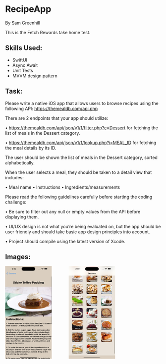 # RecipeApp

By Sam Greenhill

This is the Fetch Rewards take home test. 

## Skills Used: 
* SwiftUI
* Async Await
* Unit Tests
* MVVM design pattern


## Task: 

Please write a native iOS app that allows users to browse recipes using the
following API: https://themealdb.com/api.php

There are 2 endpoints that your app should utilize:

• https://themealdb.com/api/json/v1/1/filter.php?c=Dessert for fetching the list of meals in the Dessert category.

• https://themealdb.com/api/json/v1/1/lookup.php?i=MEAL_ID for fetching the meal details by its ID.


The user should be shown the list of meals in the Dessert category, sorted
alphabetically.

When the user selects a meal, they should be taken to a detail view that
includes:

• Meal name
• Instructions
• Ingredients/measurements

Please read the following guidelines carefully before starting the coding
challenge:

• Be sure to filter out any null or empty values from the API before displaying
them.

• UI/UX design is not what you’re being evaluated on, but the app should be
user friendly and should take basic app design principles into account.

• Project should compile using the latest version of Xcode.


## Images:
<p float="left">
<img src="DessertView.png" alt="" width="150" height="300">
  &nbsp;&nbsp;&nbsp;&nbsp;&nbsp;&nbsp;&nbsp;&nbsp;&nbsp;&nbsp;&nbsp;&nbsp;
<img src="MainView.png" alt="" width="150" height="300">
</p>
